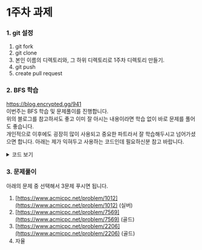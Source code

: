 # 1주차 과제

### 1. git 설정

1. git fork
2. git clone
3. 본인 이름의 디렉토리와, 그 하위 디렉토리로 1주차 디렉토리 만들기.
4. git push
5. create pull request

### 2. BFS 학습

https://blog.encrypted.gg/941  
이번주는 BFS 학습 및 문제풀이를 진행합니다.  
위의 블로그를 참고하셔도 좋고 이미 잘 아시는 내용이라면 학습 없이 바로 문제를 풀어도 좋습니다.  
개인적으로 이후에도 굉장히 많이 사용되고 중요한 파트라서 잘 학습해두시고 넘어가셨으면 합니다.
아래는 제가 익혀두고 사용하는 코드인데 필요하신분 참고 바랍니다.

<details>
    <summary>코드 보기</summary>

```cpp
#include <iostream>
#include <queue>
#include <algorithm>
#include <string>
#define MAX 502
using namespace std;

int board[MAX][MAX];
int visited[MAX][MAX];
int dx[4] = {1, 0, -1, 0};
int dy[4] = {0, 1, 0, -1};
int n, m; // n행 m열

int main() {
    ios_base::sync_with_stdio(0);
    cin.tie(0);

    queue<pair<int, int>> Q;
    cin >> n >> m;
    for (int i = 0; i < n; i++) {
        fill(board[i], board[i] + m, 0);
        fill(visited[i], visited[i] + m, 0);
    }

    for (int i = 0; i < n; i++)
        for (int j = 0; j < m; j++)
            cin >> board[i][j];

    visited[0][0] = 1;
    Q.push(make_pair(0, 0));

    while (!Q.empty()) {
        pair<int, int> cur = Q.front();
        Q.pop();
        cout << "(" << cur.first << ", " << cur.second << ")\n";

        for (int i = 0; i < 4; i++) {
            int nx = cur.first + dx[i];
            int ny = cur.second + dy[i];
            //(nx, ny)는 cur의 상하좌우 칸이다.
            if (nx < 0 || ny < 0 || nx >= n || ny >= m)
                continue;
            if (visited[nx][ny] == 1 || board[nx][ny] == 0)
                continue;
            visited[nx][ny] = 1;
            Q.push(make_pair(nx, ny));
        }
    }

    return 0;
}
```

</details>

### 3. 문제풀이

아래의 문제 중 선택해서 3문제 푸시면 됩니다.

1. [https://www.acmicpc.net/problem/1012](https://www.acmicpc.net/problem/1012) (실버)
2. [https://www.acmicpc.net/problem/7569](https://www.acmicpc.net/problem/7569) (골드)
3. [https://www.acmicpc.net/problem/2206](https://www.acmicpc.net/problem/2206) (골드)
4. 자율

